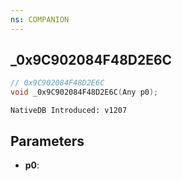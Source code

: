 ```yaml
---
ns: COMPANION
---
```

## _0x9C902084F48D2E6C

```c
// 0x9C902084F48D2E6C
void _0x9C902084F48D2E6C(Any p0);
```

```
NativeDB Introduced: v1207
```

## Parameters
* **p0**:
